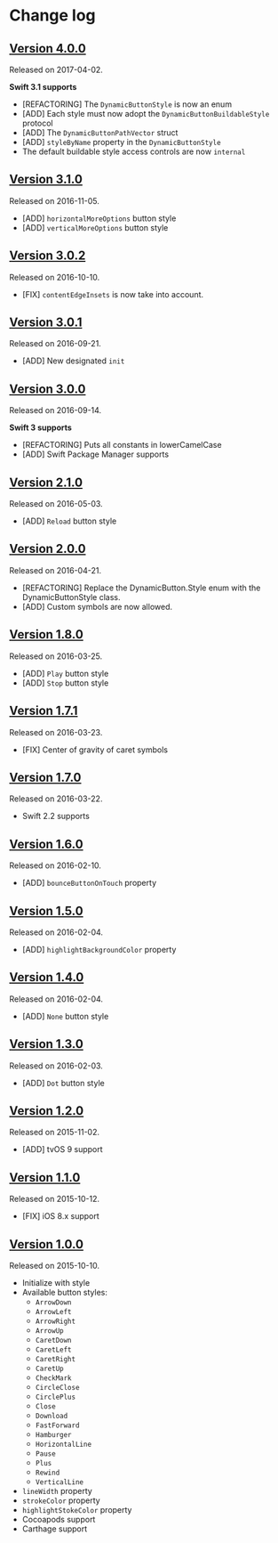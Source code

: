 # Change log

## [Version 4.0.0](https://github.com/yannickl/DynamicButton/releases/tag/4.0.0)
Released on 2017-04-02.

**Swift 3.1 supports**

- [REFACTORING] The `DynamicButtonStyle` is now an enum
- [ADD] Each style must now adopt the `DynamicButtonBuildableStyle` protocol
- [ADD] The `DynamicButtonPathVector` struct
- [ADD] `styleByName` property in the `DynamicButtonStyle`
- The default buildable style access controls are now `internal`

## [Version 3.1.0](https://github.com/yannickl/DynamicButton/releases/tag/3.1.0)
Released on 2016-11-05.

- [ADD] `horizontalMoreOptions` button style
- [ADD] `verticalMoreOptions` button style

## [Version 3.0.2](https://github.com/yannickl/DynamicButton/releases/tag/3.0.2)
Released on 2016-10-10.

- [FIX] `contentEdgeInsets` is now take into account.

## [Version 3.0.1](https://github.com/yannickl/DynamicButton/releases/tag/3.0.1)
Released on 2016-09-21.

- [ADD] New designated `init`

## [Version 3.0.0](https://github.com/yannickl/DynamicButton/releases/tag/3.0.0)
Released on 2016-09-14.

**Swift 3 supports**

- [REFACTORING] Puts all constants in lowerCamelCase
- [ADD] Swift Package Manager supports

## [Version 2.1.0](https://github.com/yannickl/DynamicButton/releases/tag/2.1.0)
Released on 2016-05-03.

- [ADD] `Reload` button style

## [Version 2.0.0](https://github.com/yannickl/DynamicButton/releases/tag/2.0.0)
Released on 2016-04-21.

- [REFACTORING] Replace the DynamicButton.Style enum with the DynamicButtonStyle class.
- [ADD] Custom symbols are now allowed.

## [Version 1.8.0](https://github.com/yannickl/DynamicButton/releases/tag/1.8.0)
Released on 2016-03-25.

- [ADD] `Play` button style
- [ADD] `Stop` button style

## [Version 1.7.1](https://github.com/yannickl/DynamicButton/releases/tag/1.7.1)
Released on 2016-03-23.

- [FIX] Center of gravity of caret symbols

## [Version 1.7.0](https://github.com/yannickl/DynamicButton/releases/tag/1.7.0)
Released on 2016-03-22.

- Swift 2.2 supports

## [Version 1.6.0](https://github.com/yannickl/DynamicButton/releases/tag/1.6.0)
Released on 2016-02-10.

- [ADD] `bounceButtonOnTouch` property

## [Version 1.5.0](https://github.com/yannickl/DynamicButton/releases/tag/1.5.0)
Released on 2016-02-04.

- [ADD] `highlightBackgroundColor` property

## [Version 1.4.0](https://github.com/yannickl/DynamicButton/releases/tag/1.4.0)
Released on 2016-02-04.

- [ADD] `None` button style

## [Version 1.3.0](https://github.com/yannickl/DynamicButton/releases/tag/1.3.0)
Released on 2016-02-03.

- [ADD] `Dot` button style

## [Version 1.2.0](https://github.com/yannickl/DynamicButton/releases/tag/1.2.0)
Released on 2015-11-02.

- [ADD] tvOS 9 support

## [Version 1.1.0](https://github.com/yannickl/DynamicButton/releases/tag/1.1.0)
Released on 2015-10-12.

- [FIX] iOS 8.x support

## [Version 1.0.0](https://github.com/yannickl/DynamicButton/releases/tag/1.0.0)
Released on 2015-10-10.

- Initialize with style
- Available button styles:
  - `ArrowDown`
  - `ArrowLeft`
  - `ArrowRight`
  - `ArrowUp`
  - `CaretDown`
  - `CaretLeft`
  - `CaretRight`
  - `CaretUp`
  - `CheckMark`
  - `CircleClose`
  - `CirclePlus`
  - `Close`
  - `Download`
  - `FastForward`
  - `Hamburger`
  - `HorizontalLine`
  - `Pause`
  - `Plus`
  - `Rewind`
  - `VerticalLine`
- `lineWidth` property
- `strokeColor` property
- `highlightStokeColor` property
- Cocoapods support
- Carthage support
